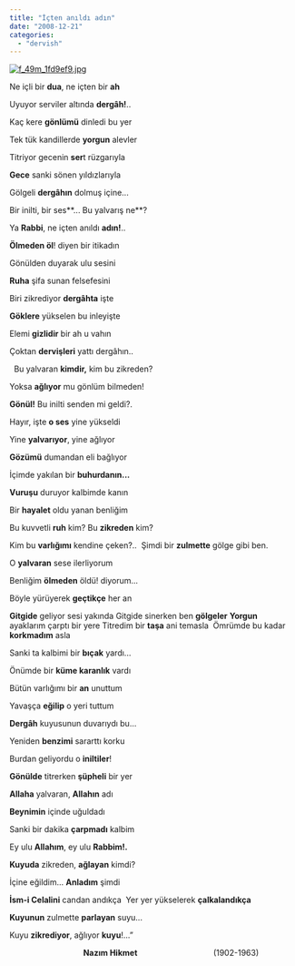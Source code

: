 ```yaml
---
title: "İçten anıldı adın"
date: "2008-12-21"
categories: 
  - "dervish"
---
```


[![f_49m_1fd9ef9.jpg](/uploads/2008/12/f_49m_1fd9ef9.jpg)](/uploads/2008/12/f_49m_1fd9ef9.jpg "f_49m_1fd9ef9.jpg")

Ne içli bir **dua**, ne içten bir **ah** 

Uyuyor serviler altında **dergâh!**..

Kaç kere **gönlümü** dinledi bu yer

Tek tük kandillerde **yorgun** alevler

Titriyor gecenin **ser**t rüzgarıyla

**Gece** sanki sönen yıldızlarıyla  

Gölgeli **dergâhın** dolmuş içine... 

Bir inilti, bir ses**... Bu yalvarış ne**?

Ya **Rabbi**, ne içten anıldı **adın!**.. 

**Ölmeden öl**! diyen bir itikadın

Gönülden duyarak ulu sesini

**Ruha** şifa sunan felsefesini

Biri zikrediyor **dergâhta** işte

**Göklere** yükselen bu inleyişte 

Elemi **gizlidir** bir ah u vahın

Çoktan **dervişleri** yattı dergâhın..

  Bu yalvaran **kimdir,** kim bu zikreden? 

Yoksa **ağlıyor** mu gönlüm bilmeden! 

**Gönül!** Bu inilti senden mi geldi?. 

Hayır, işte **o ses** yine yükseldi

Yine **yalvarıyor**, yine ağlıyor

**Gözümü** dumandan eli bağlıyor 

İçimde yakılan bir **buhurdanın...** 

**Vuruşu** duruyor kalbimde kanın

Bir **hayalet** oldu yanan benliğim 

Bu kuvvetli **ruh** kim? Bu **zikreden** kim? 

Kim bu **varlığımı** kendine çeken?..  Şimdi bir **zulmette** gölge gibi ben.

O **yalvaran** sese ilerliyorum

Benliğim **ölmeden** öldü! diyorum... 

Böyle yürüyerek **geçtikçe** her an 

**Gitgide** geliyor sesi yakında Gitgide sinerken ben **gölgeler** **Yorgun** ayaklarım çarptı bir yere Titredim bir **taşa** ani temasla  Ömrümde bu kadar **korkmadım** asla

Sanki ta kalbimi bir **bıçak** yardı... 

Önümde bir **küme karanlık** vardı

Bütün varlığımı bir **an** unuttum

Yavaşça **eğilip** o yeri tuttum

**Dergâh** kuyusunun duvarıydı bu... 

Yeniden **benzimi** sararttı korku

Burdan geliyordu o **iniltiler**! 

**Gönülde** titrerken **şüpheli** bir yer

**Allaha** yalvaran, **Allahın** adı 

**Beynimin** içinde uğuldadı

Sanki bir dakika **çarpmadı** kalbim 

Ey ulu **Allahım**, ey ulu **Rabbim!.**

**Kuyuda** zikreden, **ağlayan** kimdi? 

İçine eğildim... **Anladım** şimdi

**İsm-i Celalini** candan andıkça  Yer yer yükselerek **çalkalandıkça**

**Kuyunun** zulmette **parlayan** suyu...

Kuyu **zikrediyor**, ağlıyor **kuyu**!...”

                                 **Nazım Hikmet**                                  (1902-1963)
